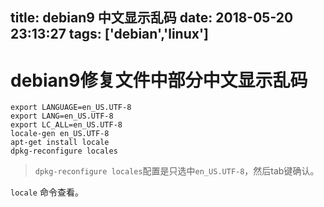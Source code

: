 title: debian9 中文显示乱码
date: 2018-05-20 23:13:27
tags: ['debian','linux']
---
# debian9修复文件中部分中文显示乱码

```
export LANGUAGE=en_US.UTF-8
export LANG=en_US.UTF-8
export LC_ALL=en_US.UTF-8
locale-gen en_US.UTF-8
apt-get install locale
dpkg-reconfigure locales
```
> `dpkg-reconfigure locales`配置是只选中`en_US.UTF-8`，然后tab键确认。

`locale` 命令查看。